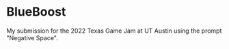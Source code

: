 # BlueBoost
My submission for the 2022 Texas Game Jam at UT Austin using the prompt "Negative Space".
